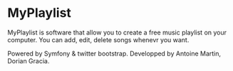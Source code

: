 MyPlaylist
==========

MyPlaylist is software that allow you to create a free music playlist on your computer. You can add, edit, delete songs whenevr you want.

Powered by Symfony & twitter bootstrap.
Developped by Antoine Martin, Dorian Gracia.